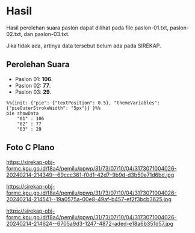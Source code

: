 # Hasil

Hasil perolehan suara paslon dapat dilihat pada file paslon-01.txt, paslon-02.txt, dan paslon-03.txt.

Jika tidak ada, artinya data tersebut belum ada pada SIREKAP.

## Perolehan Suara

 * Paslon 01: **106**.
 * Paslon 02: **77**.
 * Paslon 03: **29**.

```mermaid
%%{init: {"pie": {"textPosition": 0.5}, "themeVariables": {"pieOuterStrokeWidth": "5px"}} }%%
pie showData
    "01" : 106
    "02" : 77
    "03" : 29
```
## Foto C Plano

https://sirekap-obj-formc.kpu.go.id/f8a4/pemilu/ppwp/31/73/07/10/04/3173071004026-20240214-214349--69ccc361-f0d1-42d7-9b9d-d3b50a71d6bd.jpg

https://sirekap-obj-formc.kpu.go.id/f8a4/pemilu/ppwp/31/73/07/10/04/3173071004026-20240214-214541--19a0575a-00e8-49af-b457-ef2f3bcb3625.jpg

https://sirekap-obj-formc.kpu.go.id/f8a4/pemilu/ppwp/31/73/07/10/04/3173071004026-20240214-214624--6705a9d3-1247-4872-aded-e18a6b351d57.jpg

